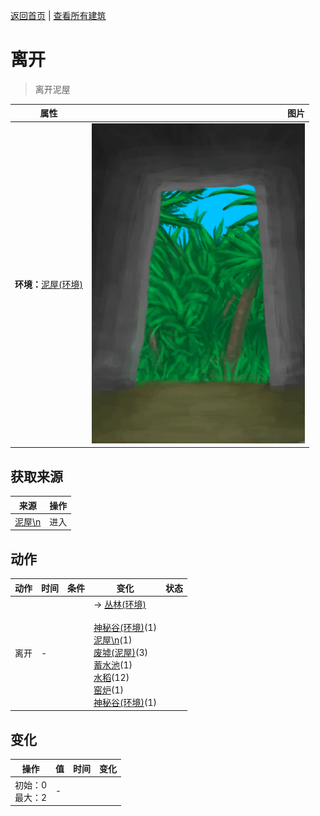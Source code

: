 [返回首页](index.md)   |  [查看所有建筑](building.md)
# 离开  
> 离开泥屋  
  
  属性  |   图片   
 ----  |  ----:   
 **环境：**[泥屋(环境)](Env_MudHutRuins.md)  |  ![](Sprite/MudHutExit.png)   
  
## 获取来源  
来源  |  操作  
----  |  ----  
[泥屋\n](MudHutEntranceRuins.md)  |  进入  
## 动作  
动作  |  时间  |  条件  |  变化  |  状态  
----  |  ----  |  ----  |  ----  |  ----  
离开  |  -  |    |  → [丛林(环境)](Env_Jungle.md)<br><br>[神秘谷(环境)](Env_SecretValley.md)(1)<br>[泥屋\n](MudHutEntranceRuins.md)(1)<br>[废墟(泥屋)](Debris.md)(3)<br>[蓄水池](WaterReservoirFull.md)(1)<br>[水稻](RicePlant.md)(12)<br>[窑炉](KilnExtinguished.md)(1)<br>[神秘谷(环境)](Env_SecretValley.md)(1)  |    
## 变化  
操作  |  值  |  时间  |  变化  
----  |  ----  |  ----  |  ----  
  |  初始：0<br>最大：2  |  -  |    

